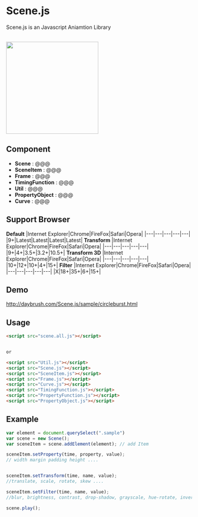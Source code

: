 Scene.js
============
Scene.js is an Javascript Aniamtion Library

<br>

<img src="demo/img/sweetsearchscreen.png" width="250">

## Component
* **Scene** : @@@
* **SceneItem** : @@@
* **Frame** : @@@
* **TimingFunction** : @@@
* **Util** : @@@
* **PropertyObject** : @@@
* **Curve** : @@@


## Support Browser
**Default**
|Internet Explorer|Chrome|FireFox|Safari|Opera|
|---|---|---|---|---|
|9+|Latest|Latest|Latest|Latest|
**Transform**
|Internet Explorer|Chrome|FireFox|Safari|Opera|
|---|---|---|---|---|
|9+|4+|3.5+|3.2+|10.5+|
**Transform 3D**
|Internet Explorer|Chrome|FireFox|Safari|Opera|
|---|---|---|---|---|
|10+|12+|10+|4+|15+|
**Filter**
|Internet Explorer|Chrome|FireFox|Safari|Opera|
|---|---|---|---|---|
|X|18+|35+|6+|15+|


## Demo
http://daybrush.com/Scene.js/sample/circleburst.html


## Usage

```HTML
<script src="scene.all.js"></script>


or

<script src="Util.js"></script>
<script src="Scene.js"></script>
<script src="SceneItem.js"></script>
<script src="Frame.js"></script>
<script src="Curve.js"></script>
<script src="TimingFunction.js"></script>
<script src="PropertyFunction.js"></script>
<script src="PropertyObject.js"></script>


```
 
## Example

```javascript
var element = document.querySelect(".sample")
var scene = new Scene();
var sceneItem = scene.addElement(element); // add Item

sceneItem.setProperty(time, property, value);
// width margin padding height ....


sceneItem.setTransform(time, name, value);
//translate, scale, rotate, skew ....

sceneItem.setFilter(time, name, value);
//blur, brightness, contrast, drop-shadow, grayscale, hue-rotate, invert, opacity, saturate, sepia

scene.play();
        
```
